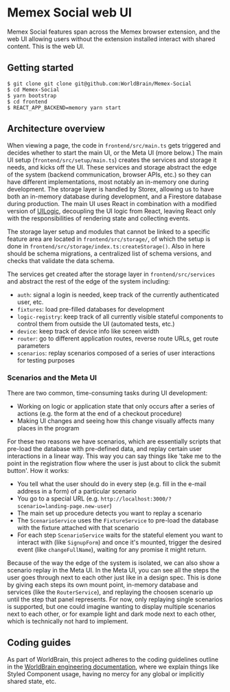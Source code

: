 # Memex Social web UI

Memex Social features span across the Memex browser extension, and the web UI allowing users without the extension installed interact with shared content. This is the web UI.

## Getting started

```
$ git clone git clone git@github.com:WorldBrain/Memex-Social
$ cd Memex-Social
$ yarn bootstrap
$ cd frontend
$ REACT_APP_BACKEND=memory yarn start
```

## Architecture overview

When viewing a page, the code in `frontend/src/main.ts` gets triggered and decides whether to start the main UI, or the Meta UI (more below.) The main UI setup (`frontend/src/setup/main.ts`) creates the services and storage it needs, and kicks off the UI. These services and storage abstract the edge of the system (backend communication, browser APIs, etc.) so they can have different implementations, most notably an in-memory one during development. The storage layer is handled by Storex, allowing us to have both an in-memory database during development, and a Firestore database during production. The main UI uses React in combination with a modified version of [UILogic](https://github.com/ShishKabab/ui-logic/), decoupling the UI logic from React, leaving React only with the responsibilities of rendering state and collecting events.

The storage layer setup and modules that cannot be linked to a specific feature area are located in `frontend/src/storage/`, of which the setup is done in `frontend/src/storage/index.ts:createStorage()`. Also in here should be schema migrations, a centralized list of schema versions, and checks that validate the data schema.

The services get created after the storage layer in `frontend/src/services` and abstract the rest of the edge of the system including:

- `auth`: signal a login is needed, keep track of the currently authenticated user, etc.
- `fixtures`: load pre-filled databases for development
- `logic-registry`: keep track of all currently visible stateful components to control them from outside the UI (automated tests, etc.)
- `device`: keep track of device info like screen width
- `router`: go to different application routes, reverse route URLs, get route parameters
- `scenarios`: replay scenarios composed of a series of user interactions for testing purposes

### Scenarios and the Meta UI

There are two common, time-consuming tasks during UI development:

- Working on logic or application state that only occurs after a series of actions (e.g. the form at the end of a checkout procedure)
- Making UI changes and seeing how this change visually affects many places in the program

For these two reasons we have scenarios, which are essentially scripts that pre-load the database with pre-defined data, and replay certain user interactions in a linear way. This way you can say things like 'take me to the point in the registration flow where the user is just about to click the submit button'. How it works:

- You tell what the user should do in every step (e.g. fill in the e-mail address in a form) of a particular scenario
- You go to a special URL (e.g. `http://localhost:3000/?scenario=landing-page.new-user`)
- The main set up procedure detects you want to replay a scenario
- The `ScenarioService` uses the `FixtureService` to pre-load the database with the fixture attached with that scenario
- For each step `ScenarioService` waits for the stateful element you want to interact with (like `SignupForm`) and once it's mounted, trigger the desired event (like `changeFullName`), waiting for any promise it might return.

Because of the way the edge of the system is isolated, we can also show a scenario replay in the Meta UI. In the Meta UI, you can see all the steps the user goes through next to each other just like in a design spec. This is done by giving each steps its own mount point, in-memory database and services (like the `RouterService`), and replaying the choosen scenario up until the step that panel represents. For now, only replaying single scenarios is supported, but one could imagine wanting to display multiple scenarios next to each other, or for example light and dark mode next to each other, which is technically not hard to implement.

## Coding guides

As part of WorldBrain, this project adheres to the coding guidelines outline in the [WorldBrain engineering documentation](https://worldbrain.github.io/WorldBrain-Engineering/#/), where we explain things like Styled Component usage, having no mercy for any global or implicitly shared state, etc.
